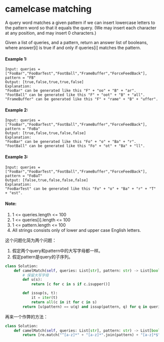 # camelcase matching

A query word matches a given pattern if we can insert lowercase letters to the pattern word so that it equals the query. (We may insert each character at any position, and may insert 0 characters.)

Given a list of queries, and a pattern, return an answer list of booleans, where answer[i] is true if and only if queries[i] matches the pattern.



#### Example 1:
```
Input: queries = ["FooBar","FooBarTest","FootBall","FrameBuffer","ForceFeedBack"], pattern = "FB"
Output: [true,false,true,true,false]
Explanation:
"FooBar" can be generated like this "F" + "oo" + "B" + "ar".
"FootBall" can be generated like this "F" + "oot" + "B" + "all".
"FrameBuffer" can be generated like this "F" + "rame" + "B" + "uffer".
```

#### Example 2:
```
Input: queries = ["FooBar","FooBarTest","FootBall","FrameBuffer","ForceFeedBack"], pattern = "FoBa"
Output: [true,false,true,false,false]
Explanation:
"FooBar" can be generated like this "Fo" + "o" + "Ba" + "r".
"FootBall" can be generated like this "Fo" + "ot" + "Ba" + "ll".
```

#### Example 3:
```
Input: queries = ["FooBar","FooBarTest","FootBall","FrameBuffer","ForceFeedBack"], pattern = "FoBaT"
Output: [false,true,false,false,false]
Explanation:
"FooBarTest" can be generated like this "Fo" + "o" + "Ba" + "r" + "T" + "est".
````

#### Note:

1. 1 <= queries.length <= 100
2. 1 <= queries[i].length <= 100
3. 1 <= pattern.length <= 100
4. All strings consists only of lower and upper case English letters.

这个问题化简为两个问题：
1. 假定两个query和pattern中的大写字母都一样。
2. 假定pattern是query的子序列。

```python
class Solution:
    def camelMatch(self, queries: List[str], pattern: str) -> List[bool]:
        # 保留大写字母
        def u(s):
            return [c for c in s if c.isupper()]

        def issup(s, t):
            it = iter(t)
            return all(c in it for c in s)
        return [u(pattern) == u(q) and issup(pattern, q) for q in queries]
```

再来一个作弊的方法：

```python
class Solution:
    def camelMatch(self, queries: List[str], pattern: str) -> List[bool]:
        return [re.match("^[a-z]*" + "[a-z]*".join(pattern) + "[a-z]*$", q) != None for q in queries]
```

